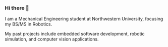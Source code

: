 ### Hi there 👋

I am a Mechanical Engineering student at Northwestern University, focusing my BS/MS in Robotics.

My past projects include embedded software development, robotic simulation, and computer vision applications.
